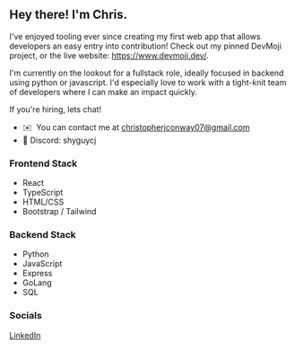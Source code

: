 Hey there! I'm Chris.
---------------------------------------------------
I've enjoyed tooling ever since creating my first web app that allows developers an easy entry into contribution! Check out my pinned DevMoji project, or the live website: https://www.devmoji.dev/.

I'm currently on the lookout for a fullstack role, ideally focused in backend using python or javascript. I'd especially love to work with a tight-knit team of developers where I can make an impact quickly.

If you're hiring, lets chat!

* ✉️  You can contact me at [christopherjconway07@gmail.com](mailto:christopherjconway07@gmail.com)
* 💬  Discord: shyguycj

### Frontend Stack
* React
* TypeScript
* HTML/CSS
* Bootstrap / Tailwind

### Backend Stack
* Python
* JavaScript
* Express
* GoLang
* SQL


### Socials
[<a href="https://linkedin.com/in/conwaycj" target="_blank" rel="noreferrer">LinkedIn</a>](https://www.linkedin.com/in/conwaycj/)     
              
